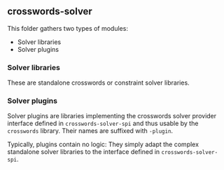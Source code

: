 <!--
SPDX-FileCopyrightText: 2023 Antoine Belvire
SPDX-License-Identifier: GPL-3.0-or-later
-->

## crosswords-solver

This folder gathers two types of modules:

- Solver libraries
- Solver plugins

### Solver libraries

These are standalone crosswords or constraint solver libraries.

### Solver plugins

Solver plugins are libraries implementing the crosswords solver provider interface defined in
`crosswords-solver-spi` and thus usable by the `crosswords` library. Their names are suffixed
with `-plugin`.

Typically, plugins contain no logic: They simply adapt the complex standalone solver libraries to
the interface defined in `crosswords-solver-spi`.